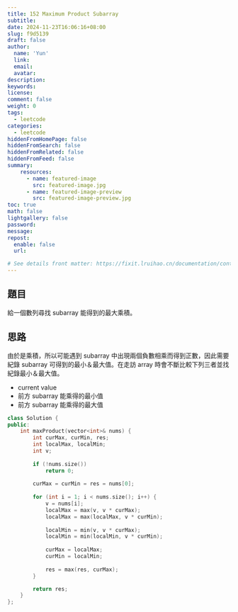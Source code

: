 ```yaml
---
title: 152 Maximum Product Subarray
subtitle:
date: 2024-11-23T16:06:16+08:00
slug: f9d5139
draft: false
author:
  name: 'Yun'
  link:
  email:
  avatar:
description:
keywords:
license:
comment: false
weight: 0
tags:
  - leetcode
categories:
  - leetcode
hiddenFromHomePage: false
hiddenFromSearch: false
hiddenFromRelated: false
hiddenFromFeed: false
summary:
    resources:
      - name: featured-image
        src: featured-image.jpg
      - name: featured-image-preview
        src: featured-image-preview.jpg
toc: true
math: false
lightgallery: false
password:
message:
repost:
  enable: false 
  url:

# See details front matter: https://fixit.lruihao.cn/documentation/content-management/introduction/#front-matter
---
```


<!--more-->

## 題目
給一個數列尋找 subarray 能得到的最大乘積。

## 思路
由於是乘積，所以可能遇到 subarray 中出現兩個負數相乘而得到正數，因此需要紀錄 subarray 可得到的最小＆最大值。在走訪 array 時會不斷比較下列三者並找紀錄最小＆最大值。
* current value
* 前方 subarray 能乘得的最小值
* 前方 subarray 能乘得的最大值


```cpp
class Solution {
public:
    int maxProduct(vector<int>& nums) {
        int curMax, curMin, res;
        int localMax, localMin;
        int v;
        
        if (!nums.size())
            return 0;
        
        curMax = curMin = res = nums[0];
        
        for (int i = 1; i < nums.size(); i++) {
            v = nums[i];
            localMax = max(v, v * curMax);
            localMax = max(localMax, v * curMin);
            
            localMin = min(v, v * curMax);
            localMin = min(localMin, v * curMin);
            
            curMax = localMax;
            curMin = localMin;
            
            res = max(res, curMax);
        }

        return res;
    }
};
```
